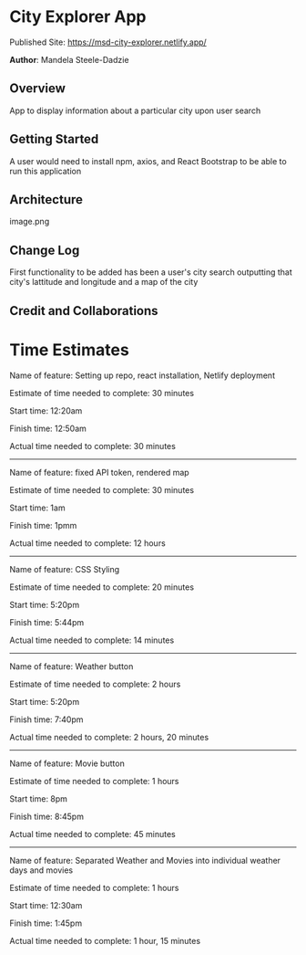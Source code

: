 # City Explorer App

Published Site: https://msd-city-explorer.netlify.app/

**Author**: Mandela Steele-Dadzie


## Overview

App to display information about a particular city upon user search

## Getting Started

A user would need to install npm, axios, and React Bootstrap to be able to run this application

## Architecture

image.png

## Change Log

First functionality to be added has been a user's city search outputting that city's lattitude and longitude and a map of the city

## Credit and Collaborations

# Time Estimates

Name of feature: Setting up repo, react installation, Netlify deployment

Estimate of time needed to complete: 30 minutes

Start time: 12:20am

Finish time: 12:50am

Actual time needed to complete: 30 minutes

-----------------------------------------------------

Name of feature: fixed API token, rendered map

Estimate of time needed to complete: 30 minutes

Start time: 1am

Finish time: 1pmm

Actual time needed to complete: 12 hours

-----------------------------------------------------

Name of feature: CSS Styling

Estimate of time needed to complete: 20 minutes

Start time: 5:20pm

Finish time: 5:44pm

Actual time needed to complete: 14 minutes

-----------------------------------------------------

Name of feature: Weather button

Estimate of time needed to complete: 2 hours

Start time: 5:20pm

Finish time: 7:40pm

Actual time needed to complete: 2 hours, 20 minutes

-----------------------------------------------------

Name of feature: Movie button

Estimate of time needed to complete: 1 hours

Start time: 8pm

Finish time: 8:45pm

Actual time needed to complete: 45 minutes

-----------------------------------------------------

Name of feature: Separated Weather and Movies into individual weather days and movies

Estimate of time needed to complete: 1 hours

Start time: 12:30am

Finish time: 1:45pm

Actual time needed to complete: 1 hour, 15 minutes